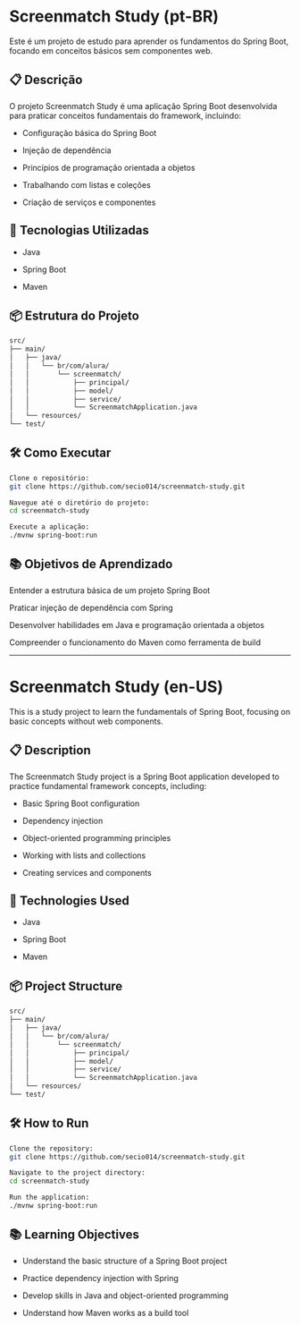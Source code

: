 # Screenmatch Study (pt-BR)
Este é um projeto de estudo para aprender os fundamentos do Spring Boot, focando em conceitos básicos sem componentes web.

## 📋 Descrição
O projeto Screenmatch Study é uma aplicação Spring Boot desenvolvida para praticar conceitos fundamentais do framework, incluindo:

- Configuração básica do Spring Boot

- Injeção de dependência

- Princípios de programação orientada a objetos

- Trabalhando com listas e coleções

- Criação de serviços e componentes

## 🚀 Tecnologias Utilizadas
- Java

- Spring Boot

- Maven

## 📦 Estrutura do Projeto
```bash
src/
├── main/
│   ├── java/
│   │   └── br/com/alura/
│   │       └── screenmatch/
│   │           ├── principal/
│   │           ├── model/
│   │           ├── service/
│   │           └── ScreenmatchApplication.java
│   └── resources/
└── test/
```

## 🛠️ Como Executar

```bash
Clone o repositório:
git clone https://github.com/secio014/screenmatch-study.git

Navegue até o diretório do projeto:
cd screenmatch-study

Execute a aplicação:
./mvnw spring-boot:run
```

## 📚 Objetivos de Aprendizado
Entender a estrutura básica de um projeto Spring Boot

Praticar injeção de dependência com Spring

Desenvolver habilidades em Java e programação orientada a objetos

Compreender o funcionamento do Maven como ferramenta de build

---

# Screenmatch Study (en-US)
This is a study project to learn the fundamentals of Spring Boot, focusing on basic concepts without web components.

## 📋 Description
The Screenmatch Study project is a Spring Boot application developed to practice fundamental framework concepts, including:

- Basic Spring Boot configuration

- Dependency injection

- Object-oriented programming principles

- Working with lists and collections

- Creating services and components

## 🚀 Technologies Used
- Java

- Spring Boot

- Maven

## 📦 Project Structure
```bash
src/
├── main/
│   ├── java/
│   │   └── br/com/alura/
│   │       └── screenmatch/
│   │           ├── principal/
│   │           ├── model/
│   │           ├── service/
│   │           └── ScreenmatchApplication.java
│   └── resources/
└── test/
```

## 🛠️ How to Run
```bash
Clone the repository:
git clone https://github.com/secio014/screenmatch-study.git

Navigate to the project directory:
cd screenmatch-study

Run the application:
./mvnw spring-boot:run
```

## 📚 Learning Objectives

- Understand the basic structure of a Spring Boot project

- Practice dependency injection with Spring

- Develop skills in Java and object-oriented programming

- Understand how Maven works as a build tool